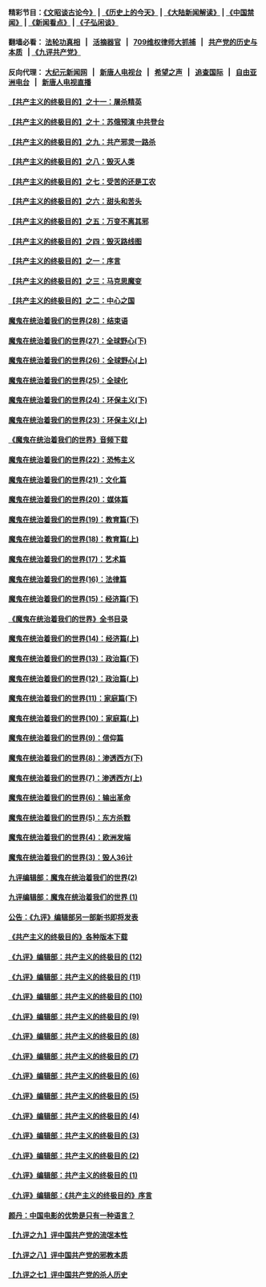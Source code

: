 #### 精彩节目：[《文昭谈古论今》](http://134.209.198.168/wenzhao) | [《历史上的今天》](http://134.209.198.168/today-in-history) | [《大陆新闻解读》](http://134.209.198.168/ntdtv-comedy) | [《中国禁闻》](http://134.209.198.168/ntdtv-news) | [《新闻看点》](http://134.209.198.168/news-insight) | [《子弘闲谈》](http://134.209.198.168/zihongxiantan/) 

  #### 翻墙必看： [法轮功真相](http://134.209.198.168:10000/videos/truth.html) &nbsp;&nbsp;|&nbsp;&nbsp; [活摘器官](http://134.209.198.168:10000/videos/res/Organs/) &nbsp;&nbsp;|&nbsp;&nbsp; [709维权律师大抓捕](http://134.209.198.168:10000/videos/709/) &nbsp;&nbsp;|&nbsp;&nbsp; [共产党的历史与本质](http://134.209.198.168:10000/videos/jiuping/) &nbsp;&nbsp;| [《九评共产党》](http://134.209.198.168:10000/videos/jiuping/) 

#### 反向代理： [大纪元新闻网](http://134.209.198.168:10080/) &nbsp;&nbsp;|&nbsp;&nbsp; [新唐人电视台](http://134.209.198.168:8000/) &nbsp;&nbsp;|&nbsp;&nbsp; [希望之声](http://134.209.198.168:8200/) &nbsp;&nbsp;|&nbsp;&nbsp; [追查国际](http://134.209.198.168:10010/) &nbsp;&nbsp;|&nbsp;&nbsp; [自由亚洲电台](http://134.209.198.168:9800/) &nbsp;&nbsp;|&nbsp;&nbsp; [新唐人电视直播](http://134.209.198.168/) 

#### [【共产主义的终极目的】之十一：屠杀精英](../pages/nsc422/n11118442.md?t=03202136) 

#### [【共产主义的终极目的】之十：苏俄预演 中共登台](../pages/nsc422/n11118424.md?t=03202136) 

#### [【共产主义的终极目的】之九：共产邪灵一路杀](../pages/nsc422/n11114139.md?t=03202136) 

#### [【共产主义的终极目的】之八：毁灭人类](../pages/nsc422/n11108503.md?t=03202136) 

#### [【共产主义的终极目的】之七：受苦的还是工农](../pages/nsc422/n11101809.md?t=03202136) 

#### [【共产主义的终极目的】之六：甜头和苦头](../pages/nsc422/n11096971.md?t=03202136) 

#### [【共产主义的终极目的】之五：万变不离其邪](../pages/nsc422/n11091285.md?t=03202136) 

#### [【共产主义的终极目的】之四：毁灭路线图](../pages/nsc422/n11086284.md?t=03202136) 

#### [【共产主义的终极目的】之一：序言](../pages/nsc422/n11086077.md?t=03202136) 

#### [【共产主义的终极目的】之三：马克思魔变](../pages/nsc422/n11061941.md?t=03202136) 

#### [【共产主义的终极目的】之二：中心之国](../pages/nsc422/n11047728.md?t=03202136) 

#### [魔鬼在统治着我们的世界(28)：结束语](../pages/nsc422/n10936246.md?t=03202136) 

#### [魔鬼在统治着我们的世界(27)：全球野心(下)](../pages/nsc422/n10928319.md?t=03202136) 

#### [魔鬼在统治着我们的世界(26)：全球野心(上)](../pages/nsc422/n10900318.md?t=03202136) 

#### [魔鬼在统治着我们的世界(25)：全球化](../pages/nsc422/n10788205.md?t=03202136) 

#### [魔鬼在统治着我们的世界(24)：环保主义(下)](../pages/nsc422/n10695307.md?t=03202136) 

#### [魔鬼在统治着我们的世界(23)：环保主义(上)](../pages/nsc422/n10688613.md?t=03202136) 

#### [《魔鬼在统治着我们的世界》音频下载](../pages/nsc422/n10635553.md?t=03202136) 

#### [魔鬼在统治着我们的世界(22)：恐怖主义](../pages/nsc422/n10614727.md?t=03202136) 

#### [魔鬼在统治着我们的世界(21)：文化篇](../pages/nsc422/n10597706.md?t=03202136) 

#### [魔鬼在统治着我们的世界(20)：媒体篇](../pages/nsc422/n10586579.md?t=03202136) 

#### [魔鬼在统治着我们的世界(19)：教育篇(下)](../pages/nsc422/n10564808.md?t=03202136) 

#### [魔鬼在统治着我们的世界(18)：教育篇(上)](../pages/nsc422/n10526970.md?t=03202136) 

#### [魔鬼在统治着我们的世界(17)：艺术篇](../pages/nsc422/n10499093.md?t=03202136) 

#### [魔鬼在统治着我们的世界(16)：法律篇](../pages/nsc422/n10485969.md?t=03202136) 

#### [魔鬼在统治着我们的世界(15)：经济篇(下)](../pages/nsc422/n10469975.md?t=03202136) 

#### [《魔鬼在统治着我们的世界》全书目录](../pages/nsc422/n10464261.md?t=03202136) 

#### [魔鬼在统治着我们的世界(14)：经济篇(上)](../pages/nsc422/n10457370.md?t=03202136) 

#### [魔鬼在统治着我们的世界(13)：政治篇(下)](../pages/nsc422/n10448270.md?t=03202136) 

#### [魔鬼在统治着我们的世界(12)：政治篇(上)](../pages/nsc422/n10444576.md?t=03202136) 

#### [魔鬼在统治着我们的世界(11)：家庭篇(下)](../pages/nsc422/n10440961.md?t=03202136) 

#### [魔鬼在统治着我们的世界(10)：家庭篇(上)](../pages/nsc422/n10435448.md?t=03202136) 

#### [魔鬼在统治着我们的世界(9)：信仰篇](../pages/nsc422/n10432159.md?t=03202136) 

#### [魔鬼在统治着我们的世界(8)：渗透西方(下)](../pages/nsc422/n10429603.md?t=03202136) 

#### [魔鬼在统治着我们的世界(7)：渗透西方(上)](../pages/nsc422/n10426013.md?t=03202136) 

#### [魔鬼在统治着我们的世界(6)：输出革命](../pages/nsc422/n10421536.md?t=03202136) 

#### [魔鬼在统治着我们的世界(5)：东方杀戮](../pages/nsc422/n10417707.md?t=03202136) 

#### [魔鬼在统治着我们的世界(4)：欧洲发端](../pages/nsc422/n10414890.md?t=03202136) 

#### [魔鬼在统治着我们的世界(3)：毁人36计](../pages/nsc422/n10411583.md?t=03202136) 

#### [九评编辑部：魔鬼在统治着我们的世界(2)](../pages/nsc422/n10410036.md?t=03202136) 

#### [九评编辑部：魔鬼在统治着我们的世界 (1)](../pages/nsc422/n10406825.md?t=03202136) 

#### [公告：《九评》编辑部另一部新书即将发表](../pages/nsc422/n10405104.md?t=03202136) 

#### [《共产主义的终极目的》各种版本下载](../pages/nsc422/n10022138.md?t=03202136) 

#### [《九评》编辑部：共产主义的终极目的 (12)](../pages/nsc422/n9933272.md?t=03202136) 

#### [《九评》编辑部：共产主义的终极目的 (11)](../pages/nsc422/n9924973.md?t=03202136) 

#### [《九评》编辑部：共产主义的终极目的 (10)](../pages/nsc422/n9920883.md?t=03202136) 

#### [《九评》编辑部：共产主义的终极目的 (9)](../pages/nsc422/n9916363.md?t=03202136) 

#### [《九评》编辑部：共产主义的终极目的 (8)](../pages/nsc422/n9912488.md?t=03202136) 

#### [《九评》编辑部：共产主义的终极目的 (7)](../pages/nsc422/n9901176.md?t=03202136) 

#### [《九评》编辑部：共产主义的终极目的 (6)](../pages/nsc422/n9899359.md?t=03202136) 

#### [《九评》编辑部：共产主义的终极目的 (5)](../pages/nsc422/n9893174.md?t=03202136) 

#### [《九评》编辑部：共产主义的终极目的 (4)](../pages/nsc422/n9891246.md?t=03202136) 

#### [《九评》编辑部：共产主义的终极目的 (3)](../pages/nsc422/n9879879.md?t=03202136) 

#### [《九评》编辑部：共产主义的终极目的 (2)](../pages/nsc422/n9876205.md?t=03202136) 

#### [《九评》编辑部：共产主义的终极目的 (1)](../pages/nsc422/n9865857.md?t=03202136) 

#### [《九评》编辑部：《共产主义的终极目的》序言](../pages/nsc422/n9862666.md?t=03202136) 

#### [颜丹：中国电影的优势是只有一种语言？](../pages/nsc422/n9583062.md?t=03202136) 

#### [【九评之九】评中国共产党的流氓本性](../pages/nsc422/n737542.md?t=03202136) 

#### [【九评之八】评中国共产党的邪教本质](../pages/nsc422/n735942.md?t=03202136) 

#### [【九评之七】评中国共产党的杀人历史](../pages/nsc422/n733806.md?t=03202136) 

